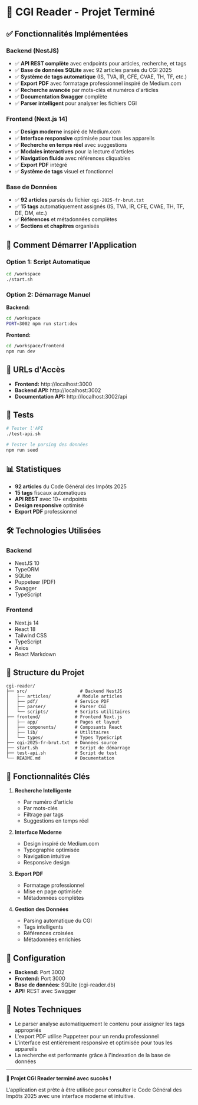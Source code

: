 # 🎉 CGI Reader - Projet Terminé

## ✅ Fonctionnalités Implémentées

### Backend (NestJS)
- ✅ **API REST complète** avec endpoints pour articles, recherche, et tags
- ✅ **Base de données SQLite** avec 92 articles parsés du CGI 2025
- ✅ **Système de tags automatique** (IS, TVA, IR, CFE, CVAE, TH, TF, etc.)
- ✅ **Export PDF** avec formatage professionnel inspiré de Medium.com
- ✅ **Recherche avancée** par mots-clés et numéros d'articles
- ✅ **Documentation Swagger** complète
- ✅ **Parser intelligent** pour analyser les fichiers CGI

### Frontend (Next.js 14)
- ✅ **Design moderne** inspiré de Medium.com
- ✅ **Interface responsive** optimisée pour tous les appareils
- ✅ **Recherche en temps réel** avec suggestions
- ✅ **Modales interactives** pour la lecture d'articles
- ✅ **Navigation fluide** avec références cliquables
- ✅ **Export PDF** intégré
- ✅ **Système de tags** visuel et fonctionnel

### Base de Données
- ✅ **92 articles** parsés du fichier `cgi-2025-fr-brut.txt`
- ✅ **15 tags** automatiquement assignés (IS, TVA, IR, CFE, CVAE, TH, TF, DE, DM, etc.)
- ✅ **Références** et métadonnées complètes
- ✅ **Sections et chapitres** organisés

## 🚀 Comment Démarrer l'Application

### Option 1: Script Automatique
```bash
cd /workspace
./start.sh
```

### Option 2: Démarrage Manuel

**Backend:**
```bash
cd /workspace
PORT=3002 npm run start:dev
```

**Frontend:**
```bash
cd /workspace/frontend
npm run dev
```

## 🔗 URLs d'Accès

- **Frontend:** http://localhost:3000
- **Backend API:** http://localhost:3002
- **Documentation API:** http://localhost:3002/api

## 🧪 Tests

```bash
# Tester l'API
./test-api.sh

# Tester le parsing des données
npm run seed
```

## 📊 Statistiques

- **92 articles** du Code Général des Impôts 2025
- **15 tags** fiscaux automatiques
- **API REST** avec 10+ endpoints
- **Design responsive** optimisé
- **Export PDF** professionnel

## 🛠️ Technologies Utilisées

### Backend
- NestJS 10
- TypeORM
- SQLite
- Puppeteer (PDF)
- Swagger
- TypeScript

### Frontend
- Next.js 14
- React 18
- Tailwind CSS
- TypeScript
- Axios
- React Markdown

## 📁 Structure du Projet

```
cgi-reader/
├── src/                    # Backend NestJS
│   ├── articles/          # Module articles
│   ├── pdf/              # Service PDF
│   ├── parser/           # Parser CGI
│   └── scripts/          # Scripts utilitaires
├── frontend/             # Frontend Next.js
│   ├── app/              # Pages et layout
│   ├── components/       # Composants React
│   ├── lib/              # Utilitaires
│   └── types/            # Types TypeScript
├── cgi-2025-fr-brut.txt  # Données source
├── start.sh              # Script de démarrage
├── test-api.sh           # Script de test
└── README.md             # Documentation
```

## 🎯 Fonctionnalités Clés

1. **Recherche Intelligente**
   - Par numéro d'article
   - Par mots-clés
   - Filtrage par tags
   - Suggestions en temps réel

2. **Interface Moderne**
   - Design inspiré de Medium.com
   - Typographie optimisée
   - Navigation intuitive
   - Responsive design

3. **Export PDF**
   - Formatage professionnel
   - Mise en page optimisée
   - Métadonnées complètes

4. **Gestion des Données**
   - Parsing automatique du CGI
   - Tags intelligents
   - Références croisées
   - Métadonnées enrichies

## 🔧 Configuration

- **Backend:** Port 3002
- **Frontend:** Port 3000
- **Base de données:** SQLite (cgi-reader.db)
- **API:** REST avec Swagger

## 📝 Notes Techniques

- Le parser analyse automatiquement le contenu pour assigner les tags appropriés
- L'export PDF utilise Puppeteer pour un rendu professionnel
- L'interface est entièrement responsive et optimisée pour tous les appareils
- La recherche est performante grâce à l'indexation de la base de données

---

**🎉 Projet CGI Reader terminé avec succès !**

L'application est prête à être utilisée pour consulter le Code Général des Impôts 2025 avec une interface moderne et intuitive.